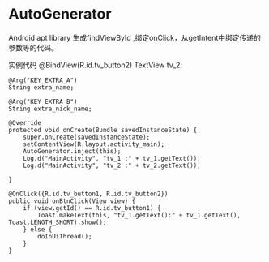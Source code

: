 # AutoGenerator
Android apt library 生成findViewById ,绑定onClick，从getIntent中绑定传递的参数等的代码。

实例代码
    @BindView(R.id.tv_button2)
    TextView tv_2;

    @Arg("KEY_EXTRA_A")
    String extra_name;

    @Arg("KEY_EXTRA_B")
    String extra_nick_name;
    
    @Override
    protected void onCreate(Bundle savedInstanceState) {
        super.onCreate(savedInstanceState);
        setContentView(R.layout.activity_main);
        AutoGenerator.inject(this);
        Log.d("MainActivity", "tv_1 :" + tv_1.getText());
        Log.d("MainActivity", "tv_2 :" + tv_2.getText());

    }

    @OnClick({R.id.tv_button1, R.id.tv_button2})
    public void onBtnClick(View view) {
        if (view.getId() == R.id.tv_button1) {
            Toast.makeText(this, "tv_1.getText():" + tv_1.getText(), Toast.LENGTH_SHORT).show();
        } else {
            doInUiThread();
        }
    }
